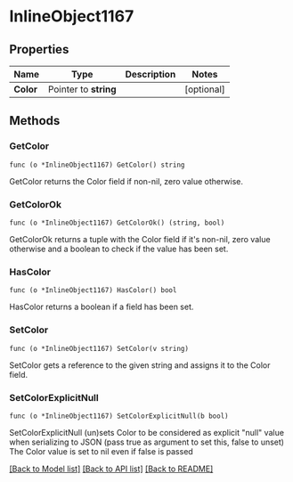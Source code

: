 # InlineObject1167

## Properties

Name | Type | Description | Notes
------------ | ------------- | ------------- | -------------
**Color** | Pointer to **string** |  | [optional] 

## Methods

### GetColor

`func (o *InlineObject1167) GetColor() string`

GetColor returns the Color field if non-nil, zero value otherwise.

### GetColorOk

`func (o *InlineObject1167) GetColorOk() (string, bool)`

GetColorOk returns a tuple with the Color field if it's non-nil, zero value otherwise
and a boolean to check if the value has been set.

### HasColor

`func (o *InlineObject1167) HasColor() bool`

HasColor returns a boolean if a field has been set.

### SetColor

`func (o *InlineObject1167) SetColor(v string)`

SetColor gets a reference to the given string and assigns it to the Color field.

### SetColorExplicitNull

`func (o *InlineObject1167) SetColorExplicitNull(b bool)`

SetColorExplicitNull (un)sets Color to be considered as explicit "null" value
when serializing to JSON (pass true as argument to set this, false to unset)
The Color value is set to nil even if false is passed

[[Back to Model list]](../README.md#documentation-for-models) [[Back to API list]](../README.md#documentation-for-api-endpoints) [[Back to README]](../README.md)



